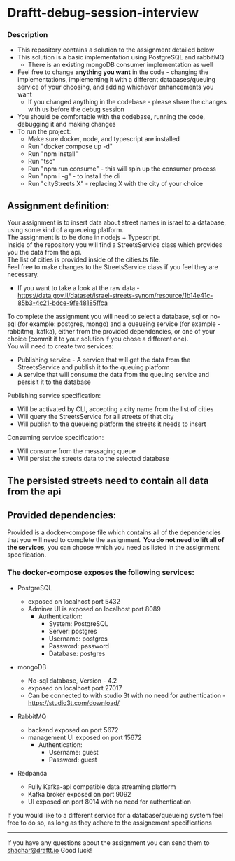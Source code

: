 # **Draftt-debug-session-interview**
### Description
- This repository contains a solution to the assignment detailed below
- This solution is a basic implementation using PostgreSQL and rabbitMQ
	- There is an existing mongoDB consumer implementation as well
- Feel free to change **anything you want** in the code - changing the implementations, implementing it with a different databases/queuing service of your choosing, and adding whichever enhancements you want
	- If you changed anything in the codebase - please share the changes with us before the debug session
- You should be comfortable with the codebase, running the code, debugging it and making changes
- To run the project:
	- Make sure docker, node, and typescript are installed
	- Run "docker compose up -d"
	- Run "npm install"
	- Run "tsc"
	- Run "npm run consume" - this will spin up the consumer process
	- Run "npm i -g" - to install the cli
	- Run "cityStreets X" - replacing X with the city of your choice
## Assignment definition:
Your assignment is to insert data about street names in israel to a database, using some kind of a queueing platform.\
The assignment is to be done in nodejs + Typescript. \
Inside of the repository you will find a StreetsService class which provides you the data from the api.\
The list of cities is provided inside of the cities.ts file.\
Feel free to make changes to the StreetsService class if you feel they are necessary.
 - If you want to take a look at the raw data - https://data.gov.il/dataset/israel-streets-synom/resource/1b14e41c-85b3-4c21-bdce-9fe48185ffca

To complete the assignment you will need to select a database, sql or no-sql (for example: postgres, mongo) and a queueing service (for example - rabbitmq, kafka), either from the provided dependencies, or one of your choice (commit it to your solution if you chose a different one).\
You will need to create two services:
 - Publishing service - A service that will get the data from the StreetsService and publish it to the queuing platform
 - A service that will consume the data from the queuing service and persisit it to the database

 Publishing service specification:
  - Will be activated by CLI, accepting a city name from the list of cities
  - Will query the StreetsService for all streets of that city
  - Will publish to the queueing platform the streets it needs to insert

Consuming service specification:
  - Will consume from the messaging queue
  - Will persist the streets data to the selected database

The persisted streets need to contain all data from the api
---
## Provided dependencies:
 Provided is a docker-compose file which contains all of the dependencies that you will need to complete the assignment.
 **You do not need to lift all of the services**, you can choose which you need as listed in the assignment specification.
 ### The docker-compose exposes the following services:
  - PostgreSQL
	- exposed on localhost port 5432
	- Adminer UI is exposed on localhost port 8089
		- Authentication:
			- System: PostgreSQL
			- Server: postgres
			- Username: postgres
			- Password: password
			- Database: postgres
  
  - mongoDB
  	- No-sql database, Version - 4.2
	- exposed on localhost port 27017
	- Can be connected to with studio 3t with no need for authentication - https://studio3t.com/download/

 - RabbitMQ
	- backend exposed on port 5672
	- management UI exposed on port 15672
		- Authentication:
			- Username: guest
			- Password: guest

 - Redpanda
	- Fully Kafka-api compatible data streaming platform
	- Kafka broker exposed on port 9092
	- UI exposed on port 8014 with no need for authentication

If you would like to a different service for a database/queueing system feel free to do so, as long as they adhere to the assignement specifications


---

If you have any questions about the assignment you can send them to shachar@draftt.io
Good luck!
